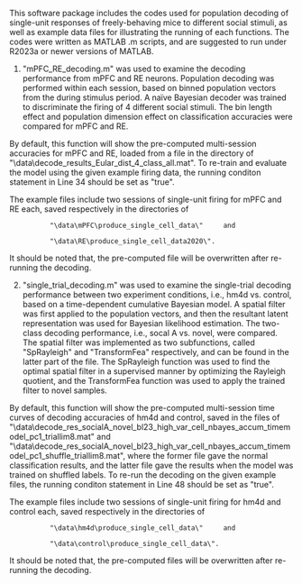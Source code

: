 This software package includes the codes used for population decoding of single-unit responses of freely-behaving mice to different social stimuli, as well as example data files for illustrating the running of each functions. The codes were written as MATLAB .m scripts, and are suggested to run under R2023a or newer versions of MATLAB.

1. "mPFC_RE_decoding.m" was used to examine the decoding performance from mPFC and RE neurons. Population decoding was performed within each session, based on binned population vectors from the during stimulus period.  A naïve Bayesian decoder was trained to discriminate the firing of 4 different social stimuli. The bin length effect and population dimension effect on classification accuracies were compared for mPFC and RE. 

By default, this function will show the pre-computed multi-session accuracies for mPFC and RE, loaded from a file in the directory of "\data\decode_results_Eular_dist_4_class_all.mat".  To re-train and evaluate the model using the given example firing data, the running conditon statement in Line 34 should be set as "true". 

The example files include two sessions of single-unit firing for mPFC and RE each, saved respectively in the  directories of

              "\data\mPFC\produce_single_cell_data\"     and

              "\data\RE\produce_single_cell_data2020\".

It should be noted that, the pre-computed file will be overwritten after re-running the decoding. 

2. "single_trial_decoding.m" was used to examine the single-trial decoding performance between two experiment conditions, i.e., hm4d vs. control, based on a time-dependent cumulative Bayesian model. A spatial filter was first applied to the population vectors, and then the resultant latent representation was used for Bayesian likelihood estimation.  The two-class decoding performance, i.e., socal A vs. novel, were compared. The spatial filter was implemented as two subfunctions, called "SpRayleigh" and "TransformFea" respectively, and can be found in the latter part of the file. The SpRayleigh function was used to find the optimal spatial filter in a supervised manner by optimizing the Rayleigh quotient, and the TransformFea function was used to apply the trained filter to novel samples. 

By default, this function will show the pre-computed multi-session time curves of decoding accuracies of hm4d and control, saved in the files of "\data\decode_res_socialA_novel_bl23_high_var_cell_nbayes_accum_timemodel_pc1_triallim8.mat" and "\data\decode_res_socialA_novel_bl23_high_var_cell_nbayes_accum_timemodel_pc1_shuffle_triallim8.mat", where the former file gave the normal classification results, and the latter file gave the results when the model was trained on shuffled labels. To re-run the decoding on the given example files, the running conditon statement in Line 48 should be set as "true". 

The example files include two sessions of single-unit firing for hm4d and control each, saved respectively in the  directories of

              "\data\hm4d\produce_single_cell_data\"     and

              "\data\control\produce_single_cell_data\".

It should be noted that, the pre-computed files will be overwritten after re-running the decoding. 

